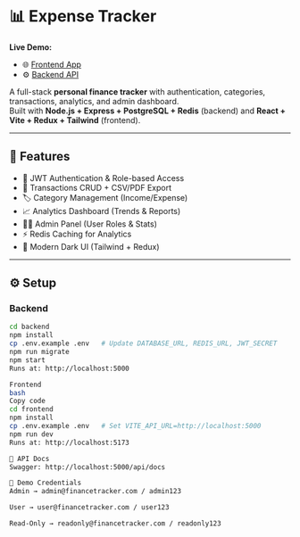 # 📊 Expense Tracker

**Live Demo:**  
- 🌐 [Frontend App](https://tracker-uwzt.vercel.app/)  
- ⚙️ [Backend API](https://tracker-8lko.onrender.com)  

A full-stack **personal finance tracker** with authentication, categories, transactions, analytics, and admin dashboard.  
Built with **Node.js + Express + PostgreSQL + Redis** (backend) and **React + Vite + Redux + Tailwind** (frontend).  

---

## 🚀 Features
- 🔐 JWT Authentication & Role-based Access  
- 💸 Transactions CRUD + CSV/PDF Export  
- 🏷️ Category Management (Income/Expense)  
- 📈 Analytics Dashboard (Trends & Reports)  
- 👨‍💼 Admin Panel (User Roles & Stats)  
- ⚡ Redis Caching for Analytics  
- 🌙 Modern Dark UI (Tailwind + Redux)  

---

## ⚙️ Setup

### Backend
```bash
cd backend
npm install
cp .env.example .env   # Update DATABASE_URL, REDIS_URL, JWT_SECRET
npm run migrate
npm start
Runs at: http://localhost:5000

Frontend
bash
Copy code
cd frontend
npm install
cp .env.example .env   # Set VITE_API_URL=http://localhost:5000
npm run dev
Runs at: http://localhost:5173

📌 API Docs
Swagger: http://localhost:5000/api/docs

🧪 Demo Credentials
Admin → admin@financetracker.com / admin123

User → user@financetracker.com / user123

Read-Only → readonly@financetracker.com / readonly123




